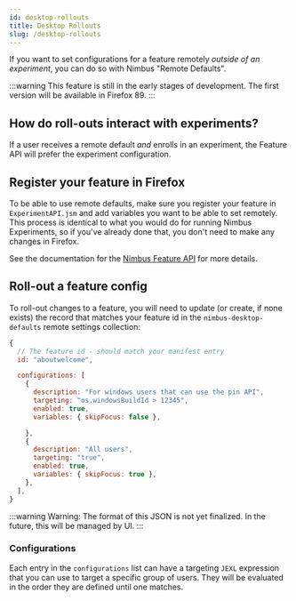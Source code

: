 ```yaml
---
id: desktop-rollouts
title: Desktop Rollouts
slug: /desktop-rollouts
---
```


If you want to set configurations for a feature remotely _outside of an experiment_, you can do so with Nimbus "Remote Defaults".

:::warning
This feature is still in the early stages of development. The first version will be available in Firefox 89.
:::

## How do roll-outs interact with experiments?

If a user receives a remote default _and_ enrolls in an experiment, the Feature API will prefer the experiment configuration.

## Register your feature in Firefox

To be able to use remote defaults, make sure you register your feature in `ExperimentAPI.jsm` and add variables you want to be able to set remotely. This process is identical to what you would do for running Nimbus Experiments, so if you've already done that, you don't need to make any changes in Firefox.

See the documentation for the [Nimbus Feature API](desktop-feature-api) for more details.

## Roll-out a feature config

To roll-out changes to a feature, you will need to update (or create, if none exists) the record that matches your feature id in the `nimbus-desktop-defaults` remote settings collection:

```js
{
  // The feature id - should match your manifest entry
  id: "aboutwelcome",

  configurations: [
    {
      description: "For windows users that can use the pin API",
      targeting: "os.windowsBuildId > 12345",
      enabled: true,
      variables: { skipFocus: false },

    },
    {
      description: "All users",
      targeting: "true",
      enabled: true,
      variables: { skipFocus: true },
    },
  ],
}
```

:::warning
Warning: The format of this JSON is not yet finalized. In the future, this will be managed by UI.
:::

### Configurations

Each entry in the `configurations` list can have a targeting `JEXL` expression that you can use to target a specific group of users. They will be evaluated in the order they are defined until one matches.
